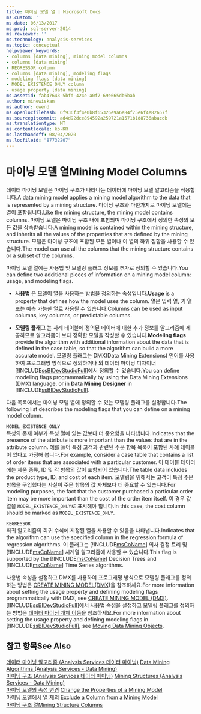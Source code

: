 ```yaml
---
title: 마이닝 모델 열 | Microsoft Docs
ms.custom: ''
ms.date: 06/13/2017
ms.prod: sql-server-2014
ms.reviewer: ''
ms.technology: analysis-services
ms.topic: conceptual
helpviewer_keywords:
- columns [data mining], mining model columns
- columns [data mining]
- REGRESSOR column
- columns [data mining], modeling flags
- modeling flags [data mining]
- MODEL_EXISTENCE_ONLY column
- usage property [data mining]
ms.assetid: fab47643-5bfd-424e-a0f7-69e665db6bab
author: minewiskan
ms.author: owend
ms.openlocfilehash: 6f936f3f4e0b8f65326e9a6e84f75e6f4e82657f
ms.sourcegitcommit: ad4d92dce894592a259721a1571b1d8736abacdb
ms.translationtype: MT
ms.contentlocale: ko-KR
ms.lasthandoff: 08/04/2020
ms.locfileid: "87732207"
---
```

# <a name="mining-model-columns"></a><span data-ttu-id="38f2e-102">마이닝 모델 열</span><span class="sxs-lookup"><span data-stu-id="38f2e-102">Mining Model Columns</span></span>
  <span data-ttu-id="38f2e-103">데이터 마이닝 모델은 마이닝 구조가 나타나는 데이터에 마이닝 모델 알고리즘을 적용합니다.</span><span class="sxs-lookup"><span data-stu-id="38f2e-103">A data mining model applies a mining model algorithm to the data that is represented by a mining structure.</span></span> <span data-ttu-id="38f2e-104">마이닝 구조와 마찬가지로 마이닝 모델에는 열이 포함됩니다.</span><span class="sxs-lookup"><span data-stu-id="38f2e-104">Like the mining structure, the mining model contains columns.</span></span> <span data-ttu-id="38f2e-105">마이닝 모델은 마이닝 구조 내에 포함되며 마이닝 구조에서 정의한 속성의 모든 값을 상속받습니다.</span><span class="sxs-lookup"><span data-stu-id="38f2e-105">A mining model is contained within the mining structure, and inherits all the values of the properties that are defined by the mining structure.</span></span> <span data-ttu-id="38f2e-106">모델은 마이닝 구조에 포함된 모든 열이나 이 열의 하위 집합을 사용할 수 있습니다.</span><span class="sxs-lookup"><span data-stu-id="38f2e-106">The model can use all the columns that the mining structure contains or a subset of the columns.</span></span>  
  
 <span data-ttu-id="38f2e-107">마이닝 모델 열에는 사용법 및 모델링 플래그 정보를 추가로 정의할 수 있습니다.</span><span class="sxs-lookup"><span data-stu-id="38f2e-107">You can define two additional pieces of information on a mining model column: usage, and modeling flags.</span></span>  
  
-   <span data-ttu-id="38f2e-108">**사용법** 은 모델이 열을 사용하는 방법을 정의하는 속성입니다.</span><span class="sxs-lookup"><span data-stu-id="38f2e-108">**Usage** is a property that defines how the model uses the column.</span></span> <span data-ttu-id="38f2e-109">열은 입력 열, 키 열 또는 예측 가능한 열로 사용될 수 있습니다.</span><span class="sxs-lookup"><span data-stu-id="38f2e-109">Columns can be used as input columns, key columns, or predictable columns.</span></span>  
  
-   <span data-ttu-id="38f2e-110">**모델링 플래그** 는 사례 테이블에 정의된 데이터에 대한 추가 정보를 알고리즘에 제공하므로 알고리즘이 보다 정확한 모델을 작성할 수 있습니다.</span><span class="sxs-lookup"><span data-stu-id="38f2e-110">**Modeling flags** provide the algorithm with additional information about the data that is defined in the case table, so that the algorithm can build a more accurate model.</span></span> <span data-ttu-id="38f2e-111">모델링 플래그는 DMX(Data Mining Extensions) 언어를 사용하여 프로그래밍 방식으로 정의하거나 **의** 데이터 마이닝 디자이너 [!INCLUDE[ssBIDevStudioFull](../../includes/ssbidevstudiofull-md.md)]에서 정의할 수 있습니다.</span><span class="sxs-lookup"><span data-stu-id="38f2e-111">You can define modeling flags programmatically by using the Data Mining Extensions (DMX) language, or in **Data Mining Designer** in [!INCLUDE[ssBIDevStudioFull](../../includes/ssbidevstudiofull-md.md)].</span></span>  
  
 <span data-ttu-id="38f2e-112">다음 목록에서는 마이닝 모델 열에 정의할 수 있는 모델링 플래그를 설명합니다.</span><span class="sxs-lookup"><span data-stu-id="38f2e-112">The following list describes the modeling flags that you can define on a mining model column.</span></span>  
  
 `MODEL_EXISTENCE_ONLY`  
 <span data-ttu-id="38f2e-113">특성의 존재 여부가 특성 열에 있는 값보다 더 중요함을 나타냅니다.</span><span class="sxs-lookup"><span data-stu-id="38f2e-113">Indicates that the presence of the attribute is more important than the values that are in the attribute column.</span></span> <span data-ttu-id="38f2e-114">예를 들어 특정 고객과 관련된 주문 항목 목록이 포함된 사례 테이블이 있다고 가정해 봅니다.</span><span class="sxs-lookup"><span data-stu-id="38f2e-114">For example, consider a case table that contains a list of order items that are associated with a particular customer.</span></span> <span data-ttu-id="38f2e-115">이 테이블 데이터에는 제품 종류, ID 및 각 항목의 값이 포함되어 있습니다.</span><span class="sxs-lookup"><span data-stu-id="38f2e-115">The table data includes the product type, ID, and cost of each item.</span></span> <span data-ttu-id="38f2e-116">모델링을 위해서는 고객이 특정 주문 항목을 구입했다는 사실이 주문 항목의 값 자체보다 더 중요할 수 있습니다.</span><span class="sxs-lookup"><span data-stu-id="38f2e-116">For modeling purposes, the fact that the customer purchased a particular order item may be more important than the cost of the order item itself.</span></span> <span data-ttu-id="38f2e-117">이 경우 값 열을 `MODEL_EXISTENCE_ONLY`로 표시해야 합니다.</span><span class="sxs-lookup"><span data-stu-id="38f2e-117">In this case, the cost column should be marked as `MODEL_EXISTENCE_ONLY`.</span></span>  
  
 `REGRESSOR`  
 <span data-ttu-id="38f2e-118">회귀 알고리즘의 회귀 수식에 지정된 열을 사용할 수 있음을 나타냅니다.</span><span class="sxs-lookup"><span data-stu-id="38f2e-118">Indicates that the algorithm can use the specified column in the regression formula of regression algorithms.</span></span> <span data-ttu-id="38f2e-119">이 플래그는 [!INCLUDE[msCoName](../../includes/msconame-md.md)] 의사 결정 트리 및 [!INCLUDE[msCoName](../../includes/msconame-md.md)] 시계열 알고리즘에 사용할 수 있습니다.</span><span class="sxs-lookup"><span data-stu-id="38f2e-119">This flag is supported by the [!INCLUDE[msCoName](../../includes/msconame-md.md)] Decision Trees and [!INCLUDE[msCoName](../../includes/msconame-md.md)] Time Series algorithms.</span></span>  
  
 <span data-ttu-id="38f2e-120">사용법 속성을 설정하고 DMX를 사용하여 프로그래밍 방식으로 모델링 플래그를 정의하는 방법은 [CREATE MINING MODEL&#40;DMX&#41;](/sql/dmx/create-mining-model-dmx)을 참조하세요.</span><span class="sxs-lookup"><span data-stu-id="38f2e-120">For more information about setting the usage property and defining modeling flags programmatically with DMX, see [CREATE MINING MODEL &#40;DMX&#41;](/sql/dmx/create-mining-model-dmx).</span></span> <span data-ttu-id="38f2e-121">[!INCLUDE[ssBIDevStudioFull](../../includes/ssbidevstudiofull-md.md)]에서 사용법 속성을 설정하고 모델링 플래그를 정의하는 방법은 [데이터 마이닝 개체 이동](moving-data-mining-objects.md)을 참조하세요.</span><span class="sxs-lookup"><span data-stu-id="38f2e-121">For more information about setting the usage property and defining modeling flags in [!INCLUDE[ssBIDevStudioFull](../../includes/ssbidevstudiofull-md.md)], see [Moving Data Mining Objects](moving-data-mining-objects.md).</span></span>  
  
## <a name="see-also"></a><span data-ttu-id="38f2e-122">참고 항목</span><span class="sxs-lookup"><span data-stu-id="38f2e-122">See Also</span></span>  
 <span data-ttu-id="38f2e-123">[데이터 마이닝 알고리즘 &#40;Analysis Services 데이터 마이닝&#41;](data-mining-algorithms-analysis-services-data-mining.md) </span><span class="sxs-lookup"><span data-stu-id="38f2e-123">[Data Mining Algorithms &#40;Analysis Services - Data Mining&#41;](data-mining-algorithms-analysis-services-data-mining.md) </span></span>  
 <span data-ttu-id="38f2e-124">[마이닝 구조 &#40;Analysis Services 데이터 마이닝&#41;](mining-structures-analysis-services-data-mining.md) </span><span class="sxs-lookup"><span data-stu-id="38f2e-124">[Mining Structures &#40;Analysis Services - Data Mining&#41;](mining-structures-analysis-services-data-mining.md) </span></span>  
 <span data-ttu-id="38f2e-125">[마이닝 모델의 속성 변경](change-the-properties-of-a-mining-model.md) </span><span class="sxs-lookup"><span data-stu-id="38f2e-125">[Change the Properties of a Mining Model](change-the-properties-of-a-mining-model.md) </span></span>  
 <span data-ttu-id="38f2e-126">[마이닝 모델에서 열 제외](exclude-a-column-from-a-mining-model.md) </span><span class="sxs-lookup"><span data-stu-id="38f2e-126">[Exclude a Column from a Mining Model](exclude-a-column-from-a-mining-model.md) </span></span>  
 [<span data-ttu-id="38f2e-127">마이닝 구조 열</span><span class="sxs-lookup"><span data-stu-id="38f2e-127">Mining Structure Columns</span></span>](mining-structure-columns.md)  
  
  
